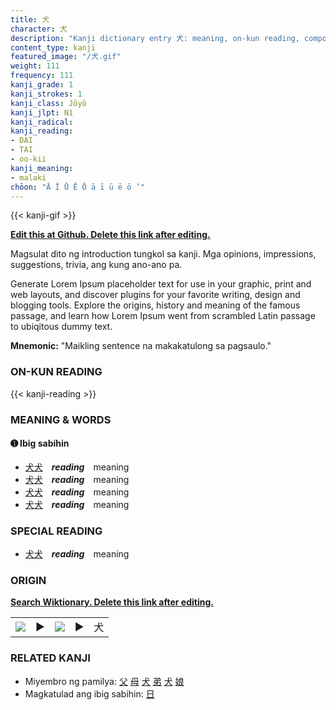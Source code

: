 ```yaml
---
title: 犬
character: 犬
description: "Kanji dictionary entry 犬: meaning, on-kun reading, compounds, origin, related kanji"
content_type: kanji
featured_image: "/犬.gif"
weight: 111
frequency: 111
kanji_grade: 1
kanji_strokes: 1
kanji_class: Jōyō
kanji_jlpt: N1
kanji_radical: 
kanji_reading: 
- DAI
- TAI
- oo-kii
kanji_meaning:
- malaki
chōon: "Ā Ī Ū Ē Ō ā ī ū ē ō ’"
---
```

[//]: # (Don't edit the line below. Kanji animated GIF code is automatically generated.)
{{< kanji-gif >}}

[//]: # (Edit below this line.)

**[Edit this at Github. Delete this link after editing.](https://github.com/tim0g/tim/tree/main/content/kanji/犬/index.md)**

Magsulat dito ng introduction tungkol sa kanji. Mga opinions, impressions, suggestions, trivia, ang kung ano-ano pa.

Generate Lorem Ipsum placeholder text for use in your graphic, print and web layouts, and discover plugins for your favorite writing, design and blogging tools. Explore the origins, history and meaning of the famous passage, and learn how Lorem Ipsum went from scrambled Latin passage to ubiqitous dummy text.
 
**Mnemonic:** "Maikling sentence na makakatulong sa pagsaulo."

### ON-KUN READING

[//]: # (Don't edit the line below. ON-KUN READING code is automatically generated.)
{{< kanji-reading >}}

### MEANING & WORDS

#### ➊ **Ibig sabihin**
  - [犬](../犬)[犬](../犬)　***reading***　meaning
  - [犬](../犬)[犬](../犬)　***reading***　meaning
  - [犬](../犬)[犬](../犬)　***reading***　meaning
  - [犬](../犬)[犬](../犬)　***reading***　meaning

### SPECIAL READING
  - [犬](../犬)[犬](../犬)　***reading***　meaning

### ORIGIN

**[Search Wiktionary. Delete this link after editing.](https://wiktionary.org/wiki/犬)**
<table class="kanji-table"><tr><td>
<img src="60px-犬-bronze.svg.png">
</td><td>▶</td><td>
<img src="60px-犬-oracle.svg.png">
</td><td>▶</td>
<td class="kanji-origin">犬</td>
</tr></table>

### RELATED KANJI
- Miyembro ng pamilya: [父](../父) [母](../母) [犬](../犬) [弟](../弟) [犬](../犬) [娘](../娘)
- Magkatulad ang ibig sabihin: [日](../日)
